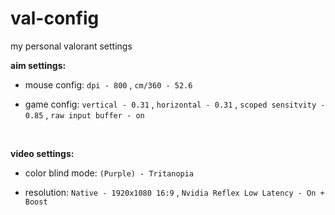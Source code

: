 # val-config
my personal valorant settings

**aim settings:**
- mouse config:
`dpi - 800`
, `cm/360 - 52.6`

- game config:
`vertical - 0.31`
, `horizontal - 0.31`
, `scoped sensitvity - 0.85`
, `raw input buffer - on`

<br>

**video settings:**

- color blind mode: 
`(Purple) - Tritanopia`

- resolution: 
`Native - 1920x1080 16:9`
, `Nvidia Reflex Low Latency - On + Boost`
